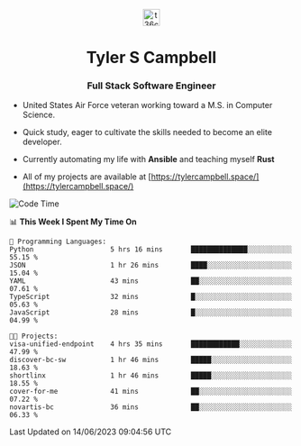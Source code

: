<p align="center">
<a href="https://www.linkedin.com/in/t36campbell" target="blank"><img align="center" src="https://ik.imagekit.io/t36campbell/Portfolio/linkedin.png.original_m8bbGgPh6.png" alt="t36campbell" height="30" width="30" /></a>
</p>
<h1 align="center">Tyler S Campbell</h1>
<h3 align="center">Full Stack Software Engineer</h3>

* United States Air Force veteran working toward a M.S. in Computer Science.

* Quick study, eager to cultivate the skills needed to become an elite developer.

* Currently automating my life with **Ansible** and teaching myself **Rust**

* All of my projects are available at [https://tylercampbell.space/](https://tylercampbell.space/)

<!--START_SECTION:waka-->
![Code Time](http://img.shields.io/badge/Code%20Time-2%2C561%20hrs%2038%20mins-blue)

📊 **This Week I Spent My Time On** 

```text
💬 Programming Languages: 
Python                   5 hrs 16 mins       ██████████████░░░░░░░░░░░   55.15 % 
JSON                     1 hr 26 mins        ████░░░░░░░░░░░░░░░░░░░░░   15.04 % 
YAML                     43 mins             ██░░░░░░░░░░░░░░░░░░░░░░░   07.61 % 
TypeScript               32 mins             █░░░░░░░░░░░░░░░░░░░░░░░░   05.63 % 
JavaScript               28 mins             █░░░░░░░░░░░░░░░░░░░░░░░░   04.99 % 

🐱‍💻 Projects: 
visa-unified-endpoint    4 hrs 35 mins       ████████████░░░░░░░░░░░░░   47.99 % 
discover-bc-sw           1 hr 46 mins        █████░░░░░░░░░░░░░░░░░░░░   18.63 % 
shortlinx                1 hr 46 mins        █████░░░░░░░░░░░░░░░░░░░░   18.55 % 
cover-for-me             41 mins             ██░░░░░░░░░░░░░░░░░░░░░░░   07.22 % 
novartis-bc              36 mins             ██░░░░░░░░░░░░░░░░░░░░░░░   06.33 % 
```


 Last Updated on 14/06/2023 09:04:56 UTC
<!--END_SECTION:waka-->
